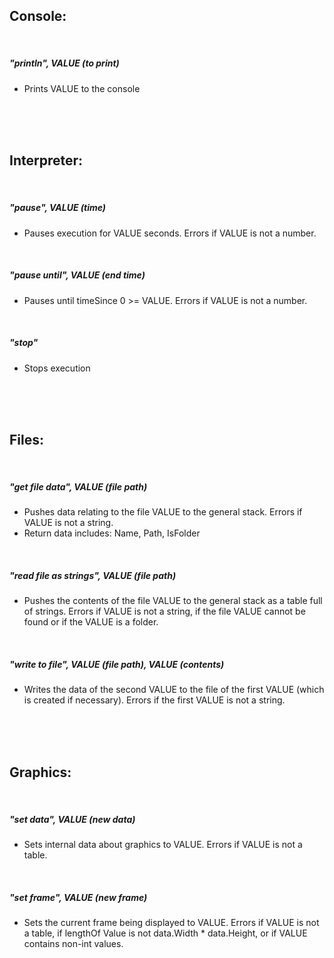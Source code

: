 ## Console:

<br>

##### "println", VALUE (to print)

- Prints VALUE to the console

<br>
<br>
<br>

## Interpreter:

<br>

##### "pause", VALUE (time)

- Pauses execution for VALUE seconds. Errors if VALUE is not a number.

<br>

##### "pause until", VALUE (end time)

- Pauses until timeSince 0 >= VALUE. Errors if VALUE is not a number.

<br>

##### "stop"

- Stops execution

<br>
<br>
<br>

## Files:

<br>

##### "get file data", VALUE (file path)

- Pushes data relating to the file VALUE to the general stack. Errors if VALUE is not a string.
- Return data includes: Name, Path, IsFolder

<br>

##### "read file as strings", VALUE (file path)

- Pushes the contents of the file VALUE to the general stack as a table full of strings. Errors if VALUE is not a string, if the file VALUE cannot be found or if the VALUE is a folder.

<br>

##### "write to file", VALUE (file path), VALUE (contents)

- Writes the data of the second VALUE to the file of the first VALUE (which is created if necessary). Errors if the first VALUE is not a string.

<br>
<br>
<br>

## Graphics:

<br>

##### "set data", VALUE (new data)

- Sets internal data about graphics to VALUE. Errors if VALUE is not a table.

<br>

##### "set frame", VALUE (new frame)

- Sets the current frame being displayed to VALUE. Errors if VALUE is not a table, if lengthOf Value is not data.Width * data.Height, or if VALUE contains non-int values.